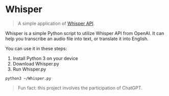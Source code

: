 # Whisper
> A simple application of [Whisper API](https://github.com/openai/whisper).

Whisper is a simple Python script to utilize Whisper API from OpenAI. It can help you transcribe an audio file into text, or translate it into English.

You can use it in these steps:
1. Install Python 3 on your device
2. Download Whisper.py
3. Run Whisper.py
```
python3 ~/Whisper.py
```

> Fun fact: this project involves the participation of ChatGPT.
